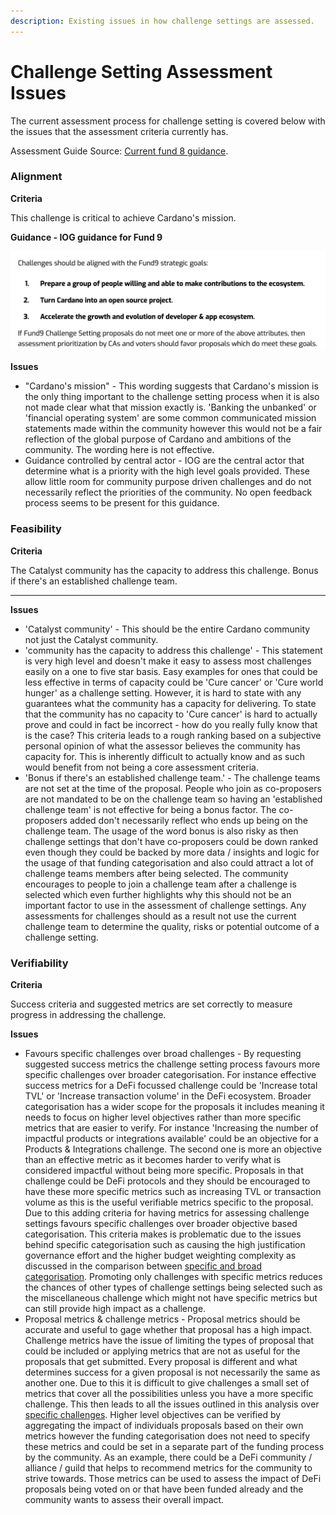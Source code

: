 ```yaml
---
description: Existing issues in how challenge settings are assessed.
---
```


# Challenge Setting Assessment Issues

The current assessment process for challenge setting is covered below with the issues that the assessment criteria currently has.

Assessment Guide Source: [Current fund 8 guidance](https://docs.google.com/document/d/1g-iZhDlKhUBZkui1uv8NVNfJC4oVD3JtR-P6Fue7XPU/edit#).



### **Alignment**

**Criteria**

This challenge is critical to achieve Cardano's mission.



**Guidance - IOG guidance for Fund 9**

![](<../.gitbook/assets/Screenshot 2022-03-26 at 16.01.27.png>)

**Issues**

* "Cardano's mission" - This wording suggests that Cardano's mission is the only thing important to the challenge setting process when it is also not made clear what that mission exactly is. 'Banking the unbanked' or 'financial operating system' are some common communicated mission statements made within the community however this would not be a fair reflection of the global purpose of Cardano and ambitions of the community. The wording here is not effective.
* Guidance controlled by central actor - IOG are the central actor that determine what is a priority with the high level goals provided. These allow little room for community purpose driven challenges and do not necessarily reflect the priorities of the community. No open feedback process seems to be present for this guidance.



### **Feasibility**

**Criteria**

The Catalyst community has the capacity to address this challenge. Bonus if there's an established challenge team.

****

**Issues**

* 'Catalyst community' - This should be the entire Cardano community not just the Catalyst community.
* 'community has the capacity to address this challenge' - This statement is very high level and doesn't make it easy to assess most challenges easily on a one to five star basis. Easy examples for ones that could be less effective in terms of capacity could be 'Cure cancer' or 'Cure world hunger' as a challenge setting. However, it is hard to state with any guarantees what the community has a capacity for delivering. To state that the community has no capacity to 'Cure cancer' is hard to actually prove and could in fact be incorrect - how do you really fully know that is the case? This criteria leads to a rough ranking based on a subjective personal opinion of what the assessor believes the community has capacity for. This is inherently difficult to actually know and as such would benefit from not being a core assessment criteria.
* 'Bonus if there's an established challenge team.' - The challenge teams are not set at the time of the proposal. People who join as co-proposers are not mandated to be on the challenge team so having an 'established challenge team' is not effective for being a bonus factor. The co-proposers added don't necessarily reflect who ends up being on the challenge team. The usage of the word bonus is also risky as then challenge settings that don't have co-proposers could be down ranked even though they could be backed by more data / insights and logic for the usage of that funding categorisation and also could attract a lot of challenge teams members after being selected. The community encourages to people to join a challenge team after a challenge is selected which even further highlights why this should not be an important factor to use in the assessment of challenge settings. Any assessments for challenges should as a result not use the current challenge team to determine the quality, risks or potential outcome of a challenge setting.



### **Verifiability**

**Criteria**

Success criteria and suggested metrics are set correctly to measure progress in addressing the challenge.



**Issues**

* Favours specific challenges over broad challenges - By requesting suggested success metrics the challenge setting process favours more specific challenges over broader categorisation. For instance effective success metrics for a DeFi focussed challenge could be 'Increase total TVL' or 'Increase transaction volume' in the DeFi ecosystem. Broader categorisation has a wider scope for the proposals it includes meaning it needs to focus on higher level objectives rather than more specific metrics that are easier to verify. For instance 'Increasing the number of impactful products or integrations available' could be an objective for a Products & Integrations challenge. The second one is more an objective than an effective metric as it becomes harder to verify what is considered impactful without being more specific. Proposals in that challenge could be DeFi protocols and they should be encouraged to have these more specific metrics such as increasing TVL or transaction volume as this is the useful verifiable metrics specific to the proposal. Due to this adding criteria for having metrics for assessing challenge settings favours specific challenges over broader objective based categorisation. This criteria makes is problematic due to the issues behind specific categorisation such as causing the high justification governance effort and the higher budget weighting complexity as discussed in the comparison between [specific and broad categorisation](https://catalyst-swarm.gitbook.io/catalyst-funding-categories/analysis/funding-categorisation-specificity). Promoting only challenges with specific metrics reduces the chances of other types of challenge settings being selected such as the miscellaneous challenge which might not have specific metrics but can still provide high impact as a challenge.
* Proposal metrics & challenge metrics - Proposal metrics should be accurate and useful to gage whether that proposal has a high impact. Challenge metrics have the issue of limiting the types of proposal that could be included or applying metrics that are not as useful for the proposals that get submitted. Every proposal is different and what determines success for a given proposal is not necessarily the same as another one. Due to this it is difficult to give challenges a small set of metrics that cover all the possibilities unless you have a more specific challenge. This then leads to all the issues outlined in this analysis over [specific challenges](../analysis/funding-categorisation-specificity.md). Higher level objectives can be verified by aggregating the impact of individuals proposals based on their own metrics however the funding categorisation does not need to specify these metrics and could be set in a separate part of the funding process by the community. As an example, there could be a DeFi community / alliance / guild that helps to recommend metrics for the community to strive towards. Those metrics can be used to assess the impact of DeFi proposals being voted on or that have been funded already and the community wants to assess their overall impact.
